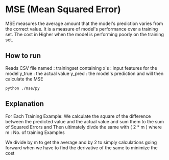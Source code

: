 # MSE (Mean Squared Error)

MSE measures the average amount that the model's prediction varies from the correct value. It is a measure of model's performance over a training set.
The cost in Higher when the model is performing poorly on the training set.

## How to run

Reads CSV file named : trainingset containing
x's : input features for the model
y_true : the actual value
y_pred : the model's prediction
and will then calculate the MSE

```
python ./mse/py
```

## Explanation

For Each Training Example:
We calculate the square of the difference between
the predicted value and the actual value
and sum them to the sum of Squared Errors and
Then ultimately divde the same with ( 2 \* m )
where m : No. of training Examples


We divide by m to get the average and by 2 to simply
calculations going forward when we have to find the
derivative of the same to minimize the cost
